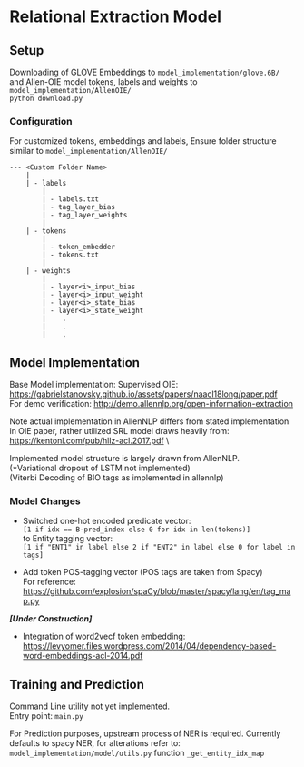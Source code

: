 # Relational Extraction Model

## Setup

Downloading of GLOVE Embeddings to `model_implementation/glove.6B/` and Allen-OIE model tokens, labels and weights to `model_implementation/AllenOIE/`\
`python download.py`

### Configuration
For customized tokens, embeddings and labels, Ensure folder structure similar to `model_implementation/AllenOIE/`
```
--- <Custom Folder Name>
    |
    | - labels
        |
        | - labels.txt
        | - tag_layer_bias
        | - tag_layer_weights
        |
    | - tokens
        |
        | - token_embedder
        | - tokens.txt
        |
    | - weights
        |
        | - layer<i>_input_bias
        | - layer<i>_input_weight
        | - layer<i>_state_bias
        | - layer<i>_state_weight
        |    .
        |    .
        |    .
```

## Model Implementation

Base Model implementation:
Supervised OIE:
https://gabrielstanovsky.github.io/assets/papers/naacl18long/paper.pdf \
For demo verification: http://demo.allennlp.org/open-information-extraction

Note actual implementation in AllenNLP differs from stated implementation in OIE paper, rather utilized SRL model draws heavily from:\
https://kentonl.com/pub/hllz-acl.2017.pdf \

Implemented model structure is largely drawn from AllenNLP.\
(*Variational dropout of LSTM not implemented)\
(Viterbi Decoding of BIO tags as implemented in allennlp)


### Model Changes
- Switched one-hot encoded predicate vector:\
`[1 if idx == B-pred_index else 0 for idx in len(tokens)]`\
to Entity tagging vector:\
`[1 if "ENT1" in label else 2 if "ENT2" in label else 0 for label in tags]`

- Add token POS-tagging vector (POS tags are taken from Spacy)\
For reference: https://github.com/explosion/spaCy/blob/master/spacy/lang/en/tag_map.py

***[Under Construction]***
- Integration of word2vecf token embedding: https://levyomer.files.wordpress.com/2014/04/dependency-based-word-embeddings-acl-2014.pdf


## Training and Prediction

Command Line utility not yet implemented.\
Entry point: `main.py`

For Prediction purposes, upstream process of NER is required. Currently defaults to spacy NER, for alterations refer to:\
`model_implementation/model/utils.py` function `_get_entity_idx_map`

